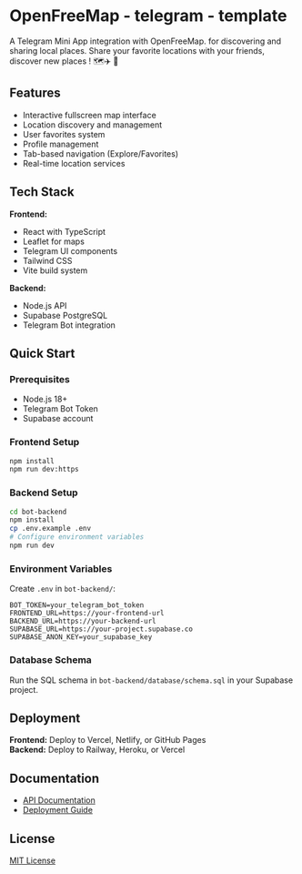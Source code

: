 # OpenFreeMap - telegram - template

A Telegram Mini App integration with OpenFreeMap. for discovering and sharing local places. Share your favorite locations with your friends, discover new places ! 🗺️✈️ 🍜

## Features

- Interactive fullscreen map interface
- Location discovery and management
- User favorites system  
- Profile management
- Tab-based navigation (Explore/Favorites)
- Real-time location services

## Tech Stack

**Frontend:**
- React with TypeScript
- Leaflet for maps
- Telegram UI components
- Tailwind CSS
- Vite build system

**Backend:**
- Node.js API
- Supabase PostgreSQL
- Telegram Bot integration

## Quick Start

### Prerequisites
- Node.js 18+
- Telegram Bot Token
- Supabase account

### Frontend Setup

```bash
npm install
npm run dev:https
```

### Backend Setup

```bash
cd bot-backend
npm install
cp .env.example .env
# Configure environment variables
npm run dev
```

### Environment Variables

Create `.env` in `bot-backend/`:

```env
BOT_TOKEN=your_telegram_bot_token
FRONTEND_URL=https://your-frontend-url
BACKEND_URL=https://your-backend-url
SUPABASE_URL=https://your-project.supabase.co
SUPABASE_ANON_KEY=your_supabase_key
```

### Database Schema

Run the SQL schema in `bot-backend/database/schema.sql` in your Supabase project.

## Deployment

**Frontend:** Deploy to Vercel, Netlify, or GitHub Pages  
**Backend:** Deploy to Railway, Heroku, or Vercel

## Documentation

- [API Documentation](docs/API.md)
- [Deployment Guide](docs/DEPLOYMENT.md)

## License

[MIT License](https://opensource.org/licenses/MIT)

